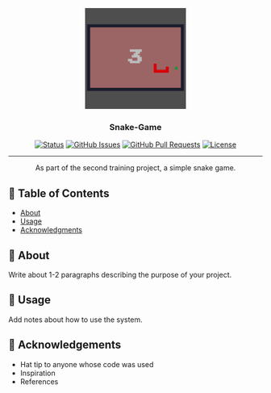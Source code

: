 <p align="center">
  <a href="" rel="noopener">
 <img width=200px height=200px src="images/logo.png" alt="Project Logo"></a>
</p>

<h3 align="center">Snake-Game</h3>

<div align="center">

[![Status](https://img.shields.io/badge/status-active-success.svg)]()
[![GitHub Issues](https://img.shields.io/github/issues/kylelobo/The-Documentation-Compendium.svg)](https://github.com/kylelobo/The-Documentation-Compendium/issues)
[![GitHub Pull Requests](https://img.shields.io/github/issues-pr/kylelobo/The-Documentation-Compendium.svg)](https://github.com/kylelobo/The-Documentation-Compendium/pulls)
[![License](https://img.shields.io/badge/license-MIT-blue.svg)](/LICENSE)

</div>

---

<p align="center"> As part of the second training project, a simple snake game.
    <br> 
</p>

## 📝 Table of Contents

- [About](#about)
- [Usage](#usage)
- [Acknowledgments](#acknowledgement)
<!-- - [Built Using](#built_using)
- [TODO](../TODO.md)
- [Contributing](../CONTRIBUTING.md) 
- [Authors](#authors)-->

## 🧐 About <a name = "about"></a>

Write about 1-2 paragraphs describing the purpose of your project.

## 🎈 Usage <a name="usage"></a>

Add notes about how to use the system.

## 🎉 Acknowledgements <a name = "acknowledgement"></a>

- Hat tip to anyone whose code was used
- Inspiration
- References
